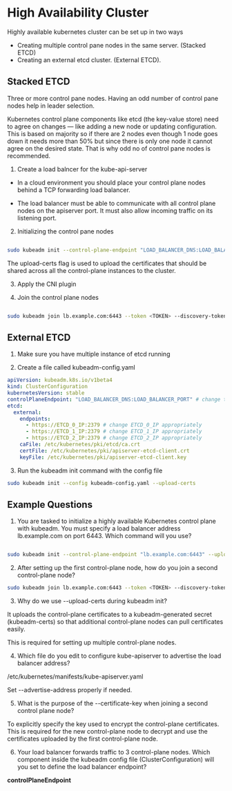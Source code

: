 # High Availability Cluster

Highly available kubernetes cluster can be set up in two ways 

- Creating multiple control pane nodes in the same server. (Stacked ETCD)
- Creating an external etcd cluster. (External ETCD).

## Stacked ETCD

Three or more control pane nodes. Having an odd number of control pane nodes help in leader selection. 

Kubernetes control plane components like etcd (the key-value store) need to agree on changes — like adding a new node or updating configuration.
This is based on majority so if there are 2 nodes even though 1 node goes down it needs more than 50% but since there is only one node it cannot agree on the desired state. That is why odd no of control pane nodes is recommended. 

1. Create a load balncer for the kube-api-server

- In a cloud environment you should place your control plane nodes behind a TCP forwarding load balancer. 

- The load balancer must be able to communicate with all control plane nodes on the apiserver port. It must also allow incoming traffic on its listening port.

2. Initializing the control pane nodes

```bash

sudo kubeadm init --control-plane-endpoint "LOAD_BALANCER_DNS:LOAD_BALANCER_PORT" --upload-certs
```

The upload-certs flag is used to upload the certificates that should be shared across all the control-plane instances to the cluster.

3. Apply the CNI plugin

4. Join the control plane nodes

```bash

sudo kubeadm join lb.example.com:6443 --token <TOKEN> --discovery-token-ca-cert-hash sha256:<HASH> --control-plane --certificate-key <CERTIFICATE_KEY>

```

## External ETCD

1. Make sure you have multiple instance of etcd running

2. Create a file called kubeadm-config.yaml

```yaml
apiVersion: kubeadm.k8s.io/v1beta4
kind: ClusterConfiguration
kubernetesVersion: stable
controlPlaneEndpoint: "LOAD_BALANCER_DNS:LOAD_BALANCER_PORT" # change this (see below)
etcd:
  external:
    endpoints:
      - https://ETCD_0_IP:2379 # change ETCD_0_IP appropriately
      - https://ETCD_1_IP:2379 # change ETCD_1_IP appropriately
      - https://ETCD_2_IP:2379 # change ETCD_2_IP appropriately
    caFile: /etc/kubernetes/pki/etcd/ca.crt
    certFile: /etc/kubernetes/pki/apiserver-etcd-client.crt
    keyFile: /etc/kubernetes/pki/apiserver-etcd-client.key
```

3. Run the kubeadm init command with the config file

```bash
sudo kubeadm init --config kubeadm-config.yaml --upload-certs
```


## Example Questions

1. You are tasked to initialize a highly available Kubernetes control plane with kubeadm. You must specify a load balancer address lb.example.com on port 6443.
Which command will you use?

```bash

sudo kubeadm init --control-plane-endpoint "lb.example.com:6443" --upload-certs
```

2. After setting up the first control-plane node, how do you join a second control-plane node?

```bash
sudo kubeadm join lb.example.com:6443 --token <TOKEN> --discovery-token-ca-cert-hash sha256:<HASH> --control-plane --certificate-key <CERTIFICATE_KEY>
```

3. Why do we use --upload-certs during kubeadm init?

It uploads the control-plane certificates to a kubeadm-generated secret (kubeadm-certs) so that additional control-plane nodes can pull certificates easily.

This is required for setting up multiple control-plane nodes.

4. Which file do you edit to configure kube-apiserver to advertise the load balancer address?

/etc/kubernetes/manifests/kube-apiserver.yaml

Set --advertise-address properly if needed.

5. What is the purpose of the --certificate-key when joining a second control plane node?


To explicitly specify the key used to encrypt the control-plane certificates. This is required for the new control-plane node to decrypt and use the certificates uploaded by the first control-plane node.

6. Your load balancer forwards traffic to 3 control-plane nodes. Which component inside the kubeadm config file (ClusterConfiguration) will you set to define the load balancer endpoint?

**controlPlaneEndpoint**